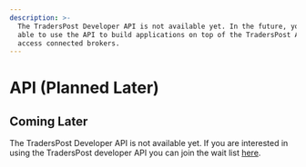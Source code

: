 ```yaml
---
description: >-
  The TradersPost Developer API is not available yet. In the future, you will be
  able to use the API to build applications on top of the TradersPost API to
  access connected brokers.
---
```


# API (Planned Later)

## Coming Later

The TradersPost Developer API is not available yet. If you are interested in using the TradersPost developer API you can join the wait list [here](https://traderspost.io/wait-list/api).
